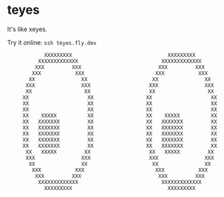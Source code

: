 # teyes

It's like xeyes.

Try it online: `ssh teyes.fly.dev`


                XXXXXXXXX                               XXXXXXXXX
              XXXXXXXXXXXXX                           XXXXXXXXXXXXX
             XXX         XXX                         XXX         XXX
            XXX           XXX                       XXX           XXX
           XX               XX                     XX               XX
          XXX               XXX                   XXX               XXX
          XX                 XX                   XX                 XX
         XX                   XX                 XX                   XX
         XX                   XX                 XX                   XX
         XX                   XX                 XX                   XX
         XX    XXXXX          XX                 XX    XXXXX          XX
         XX   XXXXXXX         XX                 XX   XXXXXXX         XX
         XX   XXXXXXX         XX                 XX   XXXXXXX         XX
         XX   XXXXXXX         XX                 XX   XXXXXXX         XX
         XX   XXXXXXX         XX                 XX   XXXXXXX         XX
         XX   XXXXXXX         XX                 XX   XXXXXXX         XX
          XX   XXXXX         XX                   XX   XXXXX         XX
          XXX               XXX                   XXX               XXX
           XX               XX                     XX               XX
            XXX           XXX                       XXX           XXX
             XXX         XXX                         XXX         XXX
              XXXXXXXXXXXXX                           XXXXXXXXXXXXX
                XXXXXXXXX                               XXXXXXXXX
